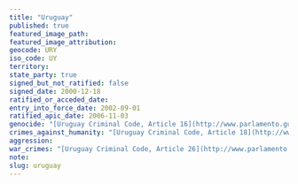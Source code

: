 ```yaml
---
title: "Uruguay"
published: true
featured_image_path:
featured_image_attribution:
geocode: URY
iso_code: UY
territory:
state_party: true
signed_but_not_ratified: false
signed_date: 2000-12-18
ratified_or_acceded_date:
entry_into_force_date: 2002-09-01
ratified_apic_date: 2006-11-03
genocide: "[Uruguay Criminal Code, Article 16](http://www.parlamento.gub.uy/leyes/AccesoTextoLey.asp?Ley=18026&Anchor=)"
crimes_against_humanity: "[Uruguay Criminal Code, Article 18](http://www.parlamento.gub.uy/leyes/AccesoTextoLey.asp?Ley=18026&Anchor=)"
aggression:
war_crimes: "[Uruguay Criminal Code, Article 26](http://www.parlamento.gub.uy/leyes/AccesoTextoLey.asp?Ley=18026&Anchor=)"
note:
slug: uruguay
---
```

